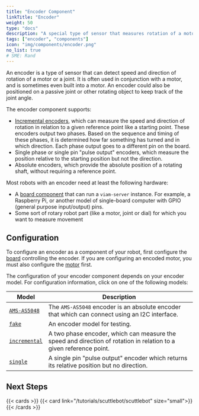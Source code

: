 ```yaml
---
title: "Encoder Component"
linkTitle: "Encoder"
weight: 50
type: "docs"
description: "A special type of sensor that measures rotation of a motor or joint."
tags: ["encoder", "components"]
icon: "img/components/encoder.png"
no_list: true
# SME: Rand
---
```


An encoder is a type of sensor that can detect speed and direction of rotation of a motor or a joint.
It is often used in conjunction with a motor, and is sometimes even built into a motor.
An encoder could also be positioned on a passive joint or other rotating object to keep track of the joint angle.

The encoder component supports:

- [Incremental encoders](https://en.wikipedia.org/wiki/Incremental_encoder#Quadrature_outputs), which can measure the speed and direction of rotation in relation to a given reference point like a starting point.
  These encoders output two phases.
  Based on the sequence and timing of these phases, it is determined how far something has turned and in which direction.
  Each phase output goes to a different pin on the board.
- Single phase or single pin "pulse output" encoders, which measure the position relative to the starting position but not the direction.
- Absolute encoders, which provide the absolute position of a rotating shaft, without requiring a reference point.

Most robots with an encoder need at least the following hardware:

- A [board component](/components/board/) that can run a `viam-server` instance.
  For example, a Raspberry Pi, or another model of single-board computer with GPIO (general purpose input/output) pins.
- Some sort of rotary robot part (like a motor, joint or dial) for which you want to measure movement

## Configuration

To configure an encoder as a component of your robot, first configure the [board](/components/board/) controlling the encoder.
If you are configuring an encoded motor, you must also configure the [motor](/components/motor/) first.

The configuration of your encoder component depends on your encoder model.
For configuration information, click on one of the following models:

| Model | Description |
| ----- | ----------- |
| [`AMS-AS5048`](ams-as5048) | The `AMS-AS5048` encoder is an absolute encoder that which can connect using an I2C interface. |
| [`fake`](fake) | An encoder model for testing. |
| [`incremental`](incremental) | A two phase encoder, which can measure the speed and direction of rotation in relation to a given reference point. |
| [`single`](single) | A single pin "pulse output" encoder which returns its relative position but no direction. |

## Next Steps

{{< cards >}}
  {{< card link="/tutorials/scuttlebot/scuttlebot" size="small">}}
{{< /cards >}}

